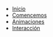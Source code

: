 * [Inicio](/)
* [Comencemos](getting-started.md)
* [Animaciones](animaciones.md)
* [Interacción](interacciones.md)

